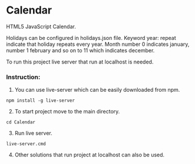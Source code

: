 # Calendar
HTML5 JavaScript Calendar.

Holidays can be configured in holidays.json file. Keyword year: repeat indicate that holiday repeats every year. 
Month number 0 indicates january, number 1 february and so on to 11 which indicates december.

To run this project live server that run at localhost is needed.
### Instruction:
1. You can use live-server which can be easily downloaded from npm.
```
npm install -g live-server
```
2. To start project move to the main directory.
```
cd Calendar
```
3. Run live server.
```
live-server.cmd
```
4. Other solutions that run project at localhost can also be used.
